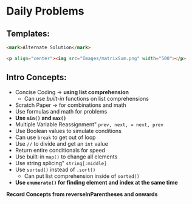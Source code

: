 # Daily Problems

## Templates:
```markdown
<mark>Alternate Solution</mark>

<p align="center"><img src="Images/matrixSum.png" width="500"></p>
```
## Intro Concepts:
- Concise Coding -> **using list comprehension**
    - Can use *built-in* functions on list comprehensions
- Scratch Paper -> for combinations and math
- Use formulas and math for problems
- **Use ```min()``` and ```max()```**
- Multiple Variable Reassignment" ```prev, next, = next, prev```
- Use Boolean values to simulate conditions
- Can use ```break``` to get out of loop
- Use ```//``` to divide and get an ```int``` value
- Return entire conditionals for speed
- Use built-in ```map()``` to change all elements
- Use string splicing" ```string[:middle]```
- Use ```sorted()``` instead of ```.sort()```
    - Can put list comprehension inside of ```sorted()```
- **Use ```enumerate()``` for finding element and index at the same time**

**Record Concepts from reverseInParentheses and onwards**
